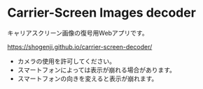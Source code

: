 # Carrier-Screen Images decoder

キャリアスクリーン画像の復号用Webアプリです。

https://shogenji.github.io/carrier-screen-decoder/

* カメラの使用を許可してください。
* スマートフォンによっては表示が崩れる場合があります。
* スマートフォンの向きを変えると表示が崩れます。

